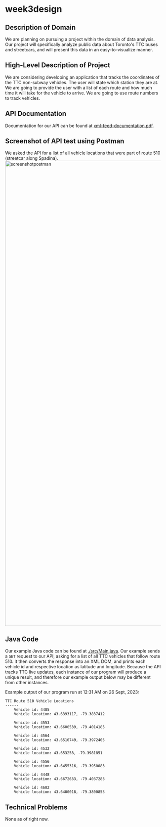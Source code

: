 # week3design

## Description of Domain
We are planning on pursuing a project within the domain of data analysis. Our project will specifically analyze public data about Toronto's TTC buses and streetcars, and will present this data in an easy-to-visualize manner.

## High-Level Description of Project
We are considering developing an application that tracks the coordinates of the TTC non-subway vehicles. The user will state which station they are at. We are going to provide the user with a list of each route and how much time it will take for the vehicle to arrive. We are going to use route numbers to track vehicles.

## API Documentation
Documentation for our API can be found at [xml-feed-documentation.pdf](./xml-feed-documentation.pdf).

## Screenshot of API test using Postman
We asked the API for a list of all vehicle locations that were part of route 510 (streetcar along Spadina).
<img width="1506" alt="screenshotpostman" src="https://github.com/KuzeyOzturac/week3design/assets/69856672/01cb396e-b4b6-4fdb-97a4-fea77b3716bf">

## Java Code
Our example Java code can be found at [./src/Main.java](./src/Main.java). Our example sends a `GET` request to our API, asking for a list of all TTC vehicles that follow route 510. It then converts the response into an XML DOM, and prints each vehicle id and respective location as latitude and longitude. Because the API tracks TTC live updates, each instance of our program will produce a unique result, and therefore our example output below may be different from other instances.

Example output of our program run at 12:31 AM on 26 Sept, 2023:

```
TTC Route 510 Vehicle Locations
------
	Vehicle id: 4485
	Vehicle location: 43.6393117, -79.3837412

	Vehicle id: 4553
	Vehicle location: 43.6600539, -79.4014185

	Vehicle id: 4564
	Vehicle location: 43.6510749, -79.3972405

	Vehicle id: 4532
	Vehicle location: 43.653258, -79.3981851

	Vehicle id: 4556
	Vehicle location: 43.6455316, -79.3950083

	Vehicle id: 4448
	Vehicle location: 43.6672633, -79.4037283

	Vehicle id: 4602
	Vehicle location: 43.6400018, -79.3800853
```

## Technical Problems
None as of right now.
